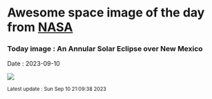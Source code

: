 
# Awesome space image of the day from [NASA](https://api.nasa.gov/)

### Today image : An Annular Solar Eclipse over New Mexico
Date : 2023-09-10

![](https://apod.nasa.gov/apod/image/2309/AnnularEclipse_Pinski_960.jpg)

<small>Latest update : Sun Sep 10 21:09:38 2023</small>
        